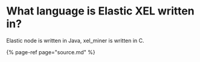 # What language is Elastic XEL written in?

Elastic node is written in Java, xel\_miner is written in C.

{% page-ref page="source.md" %}

